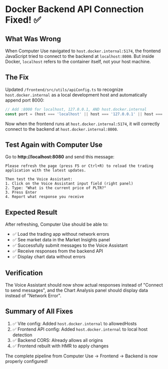# Docker Backend API Connection Fixed! ✅

## What Was Wrong
When Computer Use navigated to `host.docker.internal:5174`, the frontend JavaScript tried to connect to the backend at `localhost:8000`. But inside Docker, `localhost` refers to the container itself, not your host machine.

## The Fix
Updated `/frontend/src/utils/apiConfig.ts` to recognize `host.docker.internal` as a local development host and automatically append port 8000:

```typescript
// Add :8000 for localhost, 127.0.0.1, AND host.docker.internal
const port = (host === 'localhost' || host === '127.0.0.1' || host === 'host.docker.internal') ? ':8000' : '';
```

Now when the frontend runs at `host.docker.internal:5174`, it will correctly connect to the backend at `host.docker.internal:8000`.

## Test Again with Computer Use

Go to **http://localhost:8080** and send this message:

```
Please refresh the page (press F5 or Ctrl+R) to reload the trading application with the latest updates.

Then test the Voice Assistant:
1. Click on the Voice Assistant input field (right panel)
2. Type: "What is the current price of PLTR?"
3. Press Enter
4. Report what response you receive
```

## Expected Result
After refreshing, Computer Use should be able to:
- ✅ Load the trading app without network errors
- ✅ See market data in the Market Insights panel
- ✅ Successfully submit messages to the Voice Assistant
- ✅ Receive responses from the backend API
- ✅ Display chart data without errors

## Verification
The Voice Assistant should now show actual responses instead of "Connect to send messages", and the Chart Analysis panel should display data instead of "Network Error".

## Summary of All Fixes
1. ✅ Vite config: Added `host.docker.internal` to allowedHosts
2. ✅ Frontend API config: Added `host.docker.internal` to local host detection
3. ✅ Backend CORS: Already allows all origins
4. ✅ Frontend rebuilt with HMR to apply changes

The complete pipeline from Computer Use → Frontend → Backend is now properly configured!